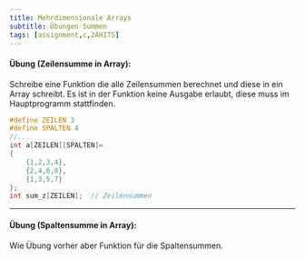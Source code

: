 ```yaml
---
title: Mehrdimensionale Arrays
subtitle: Übungen Summen
tags: [assignment,c,2AHITS]
---
```


#### **Übung (Zeilensumme in Array):**

Schreibe eine Funktion die alle Zeilensummen berechnet und diese in ein Array schreibt.
Es ist in der Funktion keine Ausgabe erlaubt, diese muss im Hauptprogramm stattfinden.

```c
#define ZEILEN 3
#define SPALTEN 4
//...
int a[ZEILEN][SPALTEN]=
{
	{1,2,3,4},
	{2,4,6,8},
	{1,3,5,7}
};
int sum_z[ZEILEN];	// Zeilensummen 
```


---

#### **Übung (Spaltensumme in Array):**

Wie Übung vorher aber Funktion für die Spaltensummen.

